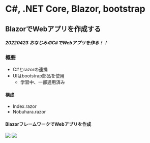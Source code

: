 # C#, .NET Core, Blazor, bootstrap

## BlazorでWebアプリを作成する
  ##### 20220423 おなじみのC#でWebアプリを作る！！
  
### 概要
  - C#とrazorの連携
  - UIはbootstrap部品を使用
    - 学習中、一部適用済み
#### 構成
  - Index.razor
  - Nobuhara.razor

#### BlazorフレームワークでWebアプリを作成
<img src="https://user-images.githubusercontent.com/88915966/173495403-ae6a84ec-9996-4ff7-9a26-67fd270e7faa.jpg">
<img src="https://user-images.githubusercontent.com/88915966/173495682-b5f60d93-e499-4e02-8ed9-442ea34133b5.jpg">

